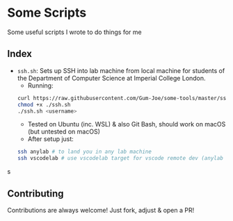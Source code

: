 # Some Scripts
Some useful scripts I wrote to do things for me

## Index
- `ssh.sh`: Sets up SSH into lab machine from local machine for students of the Department of Computer Science at Imperial College London.
	- Running:
	```sh
	curl https://raw.githubusercontent.com/Gum-Joe/some-tools/master/ssh.sh -o ./ssh.sh
	chmod +x ./ssh.sh
	./ssh.sh <username>
	```
	- Tested on Ubuntu (inc. WSL) & also Git Bash, should work on macOS (but untested on macOS)
	- After setup just:
	```sh
	ssh anylab # to land you in any lab machine
	ssh vscodelab # use vscodelab target for vscode remote dev (anylab will not work)
	```
s
## Contributing
Contributions are always welcome! Just fork, adjust & open a PR!
